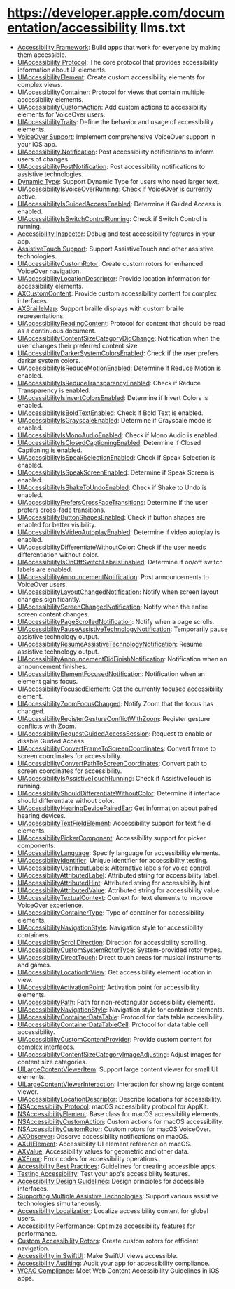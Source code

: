 # https://developer.apple.com/documentation/accessibility llms.txt

- [Accessibility Framework](https://developer.apple.com/documentation/accessibility): Build apps that work for everyone by making them accessible.
- [UIAccessibility Protocol](https://developer.apple.com/documentation/uikit/uiaccessibility): The core protocol that provides accessibility information about UI elements.
- [UIAccessibilityElement](https://developer.apple.com/documentation/uikit/uiaccessibilityelement): Create custom accessibility elements for complex views.
- [UIAccessibilityContainer](https://developer.apple.com/documentation/uikit/uiaccessibilitycontainer): Protocol for views that contain multiple accessibility elements.
- [UIAccessibilityCustomAction](https://developer.apple.com/documentation/uikit/uiaccessibilitycustomaction): Add custom actions to accessibility elements for VoiceOver users.
- [UIAccessibilityTraits](https://developer.apple.com/documentation/uikit/uiaccessibilitytraits): Define the behavior and usage of accessibility elements.
- [VoiceOver Support](https://developer.apple.com/documentation/uikit/accessibility_for_uikit/supporting_voiceover_in_your_app): Implement comprehensive VoiceOver support in your iOS app.
- [UIAccessibility.Notification](https://developer.apple.com/documentation/uikit/uiaccessibility/notification): Post accessibility notifications to inform users of changes.
- [UIAccessibilityPostNotification](https://developer.apple.com/documentation/uikit/1615194-uiaccessibilitypostnotification): Post accessibility notifications to assistive technologies.
- [Dynamic Type](https://developer.apple.com/documentation/uikit/uifont/scaling_fonts_automatically): Support Dynamic Type for users who need larger text.
- [UIAccessibilityIsVoiceOverRunning](https://developer.apple.com/documentation/uikit/1615187-uiaccessibilityisvoiceoverrunning): Check if VoiceOver is currently active.
- [UIAccessibilityIsGuidedAccessEnabled](https://developer.apple.com/documentation/uikit/1615173-uiaccessibilityisguidedaccessenabled): Determine if Guided Access is enabled.
- [UIAccessibilityIsSwitchControlRunning](https://developer.apple.com/documentation/uikit/1615131-uiaccessibilityisswitchcontrolrunning): Check if Switch Control is running.
- [Accessibility Inspector](https://developer.apple.com/documentation/accessibility/accessibility_inspector): Debug and test accessibility features in your app.
- [AssistiveTouch Support](https://developer.apple.com/documentation/uikit/accessibility_for_uikit/supporting_assistive_technologies): Support AssistiveTouch and other assistive technologies.
- [UIAccessibilityCustomRotor](https://developer.apple.com/documentation/uikit/uiaccessibilitycustomrotor): Create custom rotors for enhanced VoiceOver navigation.
- [UIAccessibilityLocationDescriptor](https://developer.apple.com/documentation/uikit/uiaccessibilitylocationdescriptor): Provide location information for accessibility elements.
- [AXCustomContent](https://developer.apple.com/documentation/accessibility/axcustomcontent): Provide custom accessibility content for complex interfaces.
- [AXBrailleMap](https://developer.apple.com/documentation/accessibility/axbraillemap): Support braille displays with custom braille representations.
- [UIAccessibilityReadingContent](https://developer.apple.com/documentation/uikit/uiaccessibilityreadingcontent): Protocol for content that should be read as a continuous document.
- [UIAccessibilityContentSizeCategoryDidChange](https://developer.apple.com/documentation/uikit/uiaccessibilitycontentsizecategorydidchangenotification): Notification when the user changes their preferred content size.
- [UIAccessibilityDarkerSystemColorsEnabled](https://developer.apple.com/documentation/uikit/uiaccessibilitydarkersystemcolorsenabled): Check if the user prefers darker system colors.
- [UIAccessibilityIsReduceMotionEnabled](https://developer.apple.com/documentation/uikit/1615133-uiaccessibilityisreducemotionenabled): Determine if Reduce Motion is enabled.
- [UIAccessibilityIsReduceTransparencyEnabled](https://developer.apple.com/documentation/uikit/1615074-uiaccessibilityisreducetransparencyenabled): Check if Reduce Transparency is enabled.
- [UIAccessibilityIsInvertColorsEnabled](https://developer.apple.com/documentation/uikit/1615167-uiaccessibilityisinvertcolorsenabled): Determine if Invert Colors is enabled.
- [UIAccessibilityIsBoldTextEnabled](https://developer.apple.com/documentation/uikit/1615156-uiaccessibilityisboldtextenabled): Check if Bold Text is enabled.
- [UIAccessibilityIsGrayscaleEnabled](https://developer.apple.com/documentation/uikit/1648479-uiaccessibilityisgrayscaleenabled): Determine if Grayscale mode is enabled.
- [UIAccessibilityIsMonoAudioEnabled](https://developer.apple.com/documentation/uikit/1615123-uiaccessibilityismonoaudioenabled): Check if Mono Audio is enabled.
- [UIAccessibilityIsClosedCaptioningEnabled](https://developer.apple.com/documentation/uikit/1615112-uiaccessibilityisclosedcaptioningenabled): Determine if Closed Captioning is enabled.
- [UIAccessibilityIsSpeakSelectionEnabled](https://developer.apple.com/documentation/uikit/1615109-uiaccessibilityisspeakselectionenabled): Check if Speak Selection is enabled.
- [UIAccessibilityIsSpeakScreenEnabled](https://developer.apple.com/documentation/uikit/1615141-uiaccessibilityisspeakscreenenabled): Determine if Speak Screen is enabled.
- [UIAccessibilityIsShakeToUndoEnabled](https://developer.apple.com/documentation/uikit/1615103-uiaccessibilityishaketoundoenabled): Check if Shake to Undo is enabled.
- [UIAccessibilityPrefersCrossFadeTransitions](https://developer.apple.com/documentation/uikit/1615200-uiaccessibilitypreferscrossfadetransitions): Determine if the user prefers cross-fade transitions.
- [UIAccessibilityButtonShapesEnabled](https://developer.apple.com/documentation/uikit/uiaccessibilitybuttonshapesenabled): Check if button shapes are enabled for better visibility.
- [UIAccessibilityIsVideoAutoplayEnabled](https://developer.apple.com/documentation/uikit/uiaccessibilityisvideoautoplayenabled): Determine if video autoplay is enabled.
- [UIAccessibilityDifferentiateWithoutColor](https://developer.apple.com/documentation/uikit/uiaccessibilitydifferentiatewithoutcolor): Check if the user needs differentiation without color.
- [UIAccessibilityIsOnOffSwitchLabelsEnabled](https://developer.apple.com/documentation/uikit/uiaccessibilityisonoffswitchlabelsenabled): Determine if on/off switch labels are enabled.
- [UIAccessibilityAnnouncementNotification](https://developer.apple.com/documentation/uikit/uiaccessibilityannouncementnotification): Post announcements to VoiceOver users.
- [UIAccessibilityLayoutChangedNotification](https://developer.apple.com/documentation/uikit/uiaccessibilitylayoutchangednotification): Notify when screen layout changes significantly.
- [UIAccessibilityScreenChangedNotification](https://developer.apple.com/documentation/uikit/uiaccessibilityscreenchangednotification): Notify when the entire screen content changes.
- [UIAccessibilityPageScrolledNotification](https://developer.apple.com/documentation/uikit/uiaccessibilitypagescrollednotification): Notify when a page scrolls.
- [UIAccessibilityPauseAssistiveTechnologyNotification](https://developer.apple.com/documentation/uikit/uiaccessibilitypauseassistivetechnologynotification): Temporarily pause assistive technology output.
- [UIAccessibilityResumeAssistiveTechnologyNotification](https://developer.apple.com/documentation/uikit/uiaccessibilityresumeassistivetechnologynotification): Resume assistive technology output.
- [UIAccessibilityAnnouncementDidFinishNotification](https://developer.apple.com/documentation/uikit/uiaccessibilityannouncementdidfinishnotification): Notification when an announcement finishes.
- [UIAccessibilityElementFocusedNotification](https://developer.apple.com/documentation/uikit/uiaccessibilityelementfocusednotification): Notification when an element gains focus.
- [UIAccessibilityFocusedElement](https://developer.apple.com/documentation/uikit/1615186-uiaccessibilityfocusedelement): Get the currently focused accessibility element.
- [UIAccessibilityZoomFocusChanged](https://developer.apple.com/documentation/uikit/1615184-uiaccessibilityzoomfocuschanged): Notify Zoom that the focus has changed.
- [UIAccessibilityRegisterGestureConflictWithZoom](https://developer.apple.com/documentation/uikit/1615183-uiaccessibilityregistergestureconflictwithzoom): Register gesture conflicts with Zoom.
- [UIAccessibilityRequestGuidedAccessSession](https://developer.apple.com/documentation/uikit/1615160-uiaccessibilityrequestguidedaccesssession): Request to enable or disable Guided Access.
- [UIAccessibilityConvertFrameToScreenCoordinates](https://developer.apple.com/documentation/uikit/1615146-uiaccessibilityconvertframetoscreencoordinates): Convert frame to screen coordinates for accessibility.
- [UIAccessibilityConvertPathToScreenCoordinates](https://developer.apple.com/documentation/uikit/1615145-uiaccessibilityconvertpathtoscreencoordinates): Convert path to screen coordinates for accessibility.
- [UIAccessibilityIsAssistiveTouchRunning](https://developer.apple.com/documentation/uikit/1615175-uiaccessibilityisassistivetouchrunning): Check if AssistiveTouch is running.
- [UIAccessibilityShouldDifferentiateWithoutColor](https://developer.apple.com/documentation/uikit/uiaccessibilityshouldifferentiatewithoutcolor): Determine if interface should differentiate without color.
- [UIAccessibilityHearingDevicePairedEar](https://developer.apple.com/documentation/uikit/uiaccessibilityhearingdevicepairedear): Get information about paired hearing devices.
- [UIAccessibilityTextFieldElement](https://developer.apple.com/documentation/uikit/uiaccessibilitytextfieldelement): Accessibility support for text field elements.
- [UIAccessibilityPickerComponent](https://developer.apple.com/documentation/uikit/uiaccessibilitypickercomponent): Accessibility support for picker components.
- [UIAccessibilityLanguage](https://developer.apple.com/documentation/uikit/accessibility/uiaccessibility/language): Specify language for accessibility elements.
- [UIAccessibilityIdentifier](https://developer.apple.com/documentation/uikit/uiaccessibilityidentification/1623132-accessibilityidentifier): Unique identifier for accessibility testing.
- [UIAccessibilityUserInputLabels](https://developer.apple.com/documentation/uikit/uiaccessibilityuserinputlabels): Alternative labels for voice control.
- [UIAccessibilityAttributedLabel](https://developer.apple.com/documentation/uikit/accessibility/uiaccessibility/1615179-accessibilityattributedlabel): Attributed string for accessibility label.
- [UIAccessibilityAttributedHint](https://developer.apple.com/documentation/uikit/accessibility/uiaccessibility/1615178-accessibilityattributedhint): Attributed string for accessibility hint.
- [UIAccessibilityAttributedValue](https://developer.apple.com/documentation/uikit/accessibility/uiaccessibility/1615177-accessibilityattributedvalue): Attributed string for accessibility value.
- [UIAccessibilityTextualContext](https://developer.apple.com/documentation/uikit/uiaccessibilitytextualcontext): Context for text elements to improve VoiceOver experience.
- [UIAccessibilityContainerType](https://developer.apple.com/documentation/uikit/uiaccessibilitycontainertype): Type of container for accessibility elements.
- [UIAccessibilityNavigationStyle](https://developer.apple.com/documentation/uikit/uiaccessibilitynavigationstyle): Navigation style for accessibility containers.
- [UIAccessibilityScrollDirection](https://developer.apple.com/documentation/uikit/uiaccessibilityscrolldirection): Direction for accessibility scrolling.
- [UIAccessibilityCustomSystemRotorType](https://developer.apple.com/documentation/uikit/uiaccessibilitycustomsystemrotortype): System-provided rotor types.
- [UIAccessibilityDirectTouch](https://developer.apple.com/documentation/uikit/uiaccessibilitydirecttouch): Direct touch areas for musical instruments and games.
- [UIAccessibilityLocationInView](https://developer.apple.com/documentation/uikit/accessibility/uiaccessibility/1615165-accessibilitylocation): Get accessibility element location in view.
- [UIAccessibilityActivationPoint](https://developer.apple.com/documentation/uikit/accessibility/uiaccessibility/1615164-accessibilityactivationpoint): Activation point for accessibility elements.
- [UIAccessibilityPath](https://developer.apple.com/documentation/uikit/accessibility/uiaccessibility/1615163-accessibilitypath): Path for non-rectangular accessibility elements.
- [UIAccessibilityNavigationStyle](https://developer.apple.com/documentation/uikit/accessibility/uiaccessibility/1615200-accessibilitynavigationstyle): Navigation style for container elements.
- [UIAccessibilityContainerDataTable](https://developer.apple.com/documentation/uikit/uiaccessibilitycontainerdatatable): Protocol for data table accessibility.
- [UIAccessibilityContainerDataTableCell](https://developer.apple.com/documentation/uikit/uiaccessibilitycontainerdatatablecell): Protocol for data table cell accessibility.
- [UIAccessibilityCustomContentProvider](https://developer.apple.com/documentation/accessibility/uiaccessibilitycustomcontentprovider): Provide custom content for complex interfaces.
- [UIAccessibilityContentSizeCategoryImageAdjusting](https://developer.apple.com/documentation/uikit/uiaccessibilitycontentsizecategoryimageadjusting): Adjust images for content size categories.
- [UILargeContentViewerItem](https://developer.apple.com/documentation/uikit/uilargecontentvieweritem): Support large content viewer for small UI elements.
- [UILargeContentViewerInteraction](https://developer.apple.com/documentation/uikit/uilargecontentviewerinteraction): Interaction for showing large content viewer.
- [UIAccessibilityLocationDescriptor](https://developer.apple.com/documentation/uikit/uiaccessibilitylocationdescriptor): Describe locations for accessibility.
- [NSAccessibility Protocol](https://developer.apple.com/documentation/appkit/nsaccessibility): macOS accessibility protocol for AppKit.
- [NSAccessibilityElement](https://developer.apple.com/documentation/appkit/nsaccessibilityelement): Base class for macOS accessibility elements.
- [NSAccessibilityCustomAction](https://developer.apple.com/documentation/appkit/nsaccessibilitycustomaction): Custom actions for macOS accessibility.
- [NSAccessibilityCustomRotor](https://developer.apple.com/documentation/appkit/nsaccessibilitycustomrotor): Custom rotors for macOS VoiceOver.
- [AXObserver](https://developer.apple.com/documentation/applicationservices/axobserver): Observe accessibility notifications on macOS.
- [AXUIElement](https://developer.apple.com/documentation/applicationservices/axuielement): Accessibility UI element reference on macOS.
- [AXValue](https://developer.apple.com/documentation/applicationservices/axvalue): Accessibility values for geometric and other data.
- [AXError](https://developer.apple.com/documentation/applicationservices/axerror): Error codes for accessibility operations.
- [Accessibility Best Practices](https://developer.apple.com/documentation/accessibility/accessibility-best-practices): Guidelines for creating accessible apps.
- [Testing Accessibility](https://developer.apple.com/documentation/accessibility/testing-accessibility): Test your app's accessibility features.
- [Accessibility Design Guidelines](https://developer.apple.com/documentation/accessibility/accessibility-design): Design principles for accessible interfaces.
- [Supporting Multiple Assistive Technologies](https://developer.apple.com/documentation/accessibility/supporting-multiple-assistive-technologies): Support various assistive technologies simultaneously.
- [Accessibility Localization](https://developer.apple.com/documentation/accessibility/accessibility-localization): Localize accessibility content for global users.
- [Accessibility Performance](https://developer.apple.com/documentation/accessibility/accessibility-performance): Optimize accessibility features for performance.
- [Custom Accessibility Rotors](https://developer.apple.com/documentation/uikit/accessibility/delivering_an_exceptional_accessibility_experience): Create custom rotors for efficient navigation.
- [Accessibility in SwiftUI](https://developer.apple.com/documentation/swiftui/view-accessibility): Make SwiftUI views accessible.
- [Accessibility Auditing](https://developer.apple.com/documentation/accessibility/accessibility-auditing): Audit your app for accessibility compliance.
- [WCAG Compliance](https://developer.apple.com/documentation/accessibility/wcag-compliance): Meet Web Content Accessibility Guidelines in iOS apps.